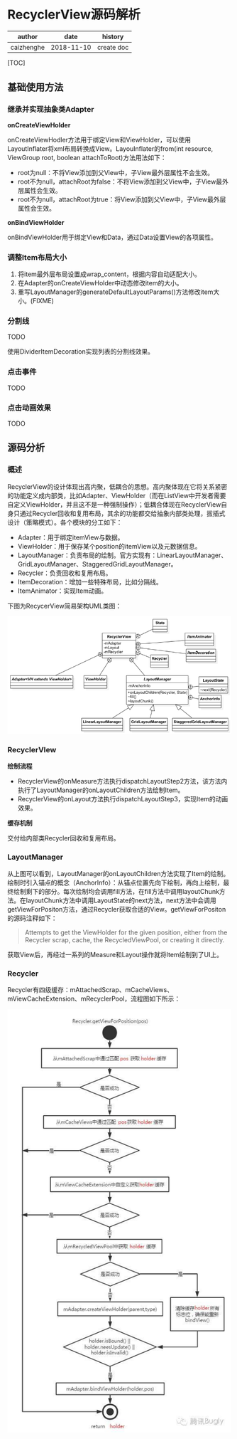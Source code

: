 # RecyclerView源码解析

| author     | date       | history    |
| ---------- | ---------- | ---------- |
| caizhenghe | 2018-11-10 | create doc |



[TOC]

## 基础使用方法

### 继承并实现抽象类Adapter

**onCreateViewHolder**

onCreateViewHodler方法用于绑定View和ViewHolder，可以使用LayoutInflater将xml布局转换成View。LayouInflater的from(int resource, ViewGroup root, boolean attachToRoot)方法用法如下：

- root为null：不将View添加到父View中，子View最外层属性不会生效。
- root不为null，attachRoot为false：不将View添加到父View中，子View最外层属性会生效。
- root不为null，attachRoot为true：将View添加到父View中，子View最外层属性会生效。

**onBindViewHolder**

onBindViewHolder用于绑定View和Data，通过Data设置View的各项属性。

### 调整Item布局大小

1. 将item最外层布局设置成wrap_content，根据内容自动适配大小。
2. 在Adapter的onCreateViewHolder中动态修改item的大小。
3. 重写LayoutManager的generateDefaultLayoutParams()方法修改item大小。(FIXME)

### 分割线

TODO

使用DividerItemDecoration实现列表的分割线效果。

### 点击事件

TODO

### 点击动画效果

TODO

## 源码分析

### 概述

RecyclerView的设计体现出高内聚，低耦合的思想。高内聚体现在它将关系紧密的功能定义成内部类，比如Adapter、ViewHolder（而在ListView中开发者需要自定义ViewHolder，并且这不是一种强制操作）；低耦合体现在RecyclerView自身只通过Recycler回收和复用布局，其余的功能都交给抽象内部类处理，拔插式设计（策略模式）。各个模块的分工如下：

- Adapter：用于绑定itemView与数据。
- ViewHolder：用于保存某个position的itemView以及元数据信息。
- LayoutManager：负责布局的绘制。官方实现有：LinearLayoutManager、GridLayoutManager、StaggeredGridLayoutManager。
- Recycler：负责回收和复用布局。
- ItemDecoration：增加一些特殊布局，比如分隔线。
- ItemAnimator：实现Item动画。

下图为RecycerView简易架构UML类图：

![RecyclerView](doc_src/RecyclerView.png)



### RecyclerVIew

**绘制流程**

- RecyclerView的onMeasure方法执行dispatchLayoutStep2方法，该方法内执行了LayoutManager的onLayoutChildren方法绘制Item。
- RecyclerView的onLayout方法执行dispatchLayoutStep3，实现Item的动画效果。

**缓存机制**

交付给内部类Recycler回收和复用布局。

### LayoutManager

从上图可以看到，LayoutManager的onLayoutChildren方法实现了Item的绘制。绘制时引入锚点的概念（AnchorInfo）：从锚点位置先向下绘制，再向上绘制，最终绘制剩下的部分。每次绘制均会调用fill方法，在fill方法中调用layoutChunk方法。在layoutChunk方法中调用LayoutState的next方法，next方法中会调用getViewForPositon方法，通过Recycler获取合适的View。getViewForPositon的源码注释如下：

> Attempts to get the ViewHolder for the given position, either from the Recycler scrap, cache, the RecycledViewPool, or creating it directly.

获取View后，再经过一系列的Measure和Layout操作就将Item绘制到了UI上。

### Recycler

Recycler有四级缓存：mAttachedScrap、mCacheViews、mViewCacheExtension、mRecyclerPool，流程图如下所示：

![recycler](doc_src/recycler.jpg)

